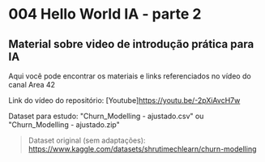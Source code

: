 # 004 Hello World IA - parte 2
## Material sobre video de introdução prática para IA

Aqui você pode encontrar os materiais e links referenciados no vídeo do canal Area 42

Link do vídeo do repositório: [Youtube]https://youtu.be/-2pXiAvcH7w

Dataset para estudo: "Churn_Modelling - ajustado.csv" ou "Churn_Modelling - ajustado.zip"

> Dataset original (sem adaptações): https://www.kaggle.com/datasets/shrutimechlearn/churn-modelling 
